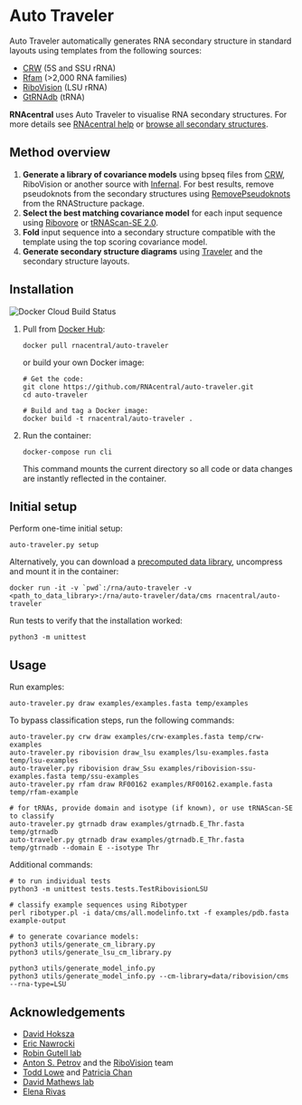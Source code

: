 
# Auto Traveler

Auto Traveler automatically generates RNA secondary structure in standard layouts using templates from the following sources:

 - [CRW](http://www.rna.ccbb.utexas.edu) (5S and SSU rRNA)
 - [Rfam](https://rfam.org) (>2,000 RNA families)
 - [RiboVision](http://apollo.chemistry.gatech.edu/RiboVision/#) (LSU rRNA)
 - [GtRNAdb](http://gtrnadb.ucsc.edu) (tRNA)

**RNAcentral** uses Auto Traveler to visualise RNA secondary structures. For more details see [RNAcentral help](https://rnacentral.org/help/secondary-structure) or [browse all secondary  structures](https://rnacentral.org/search?q=has_secondary_structure:%22True%22).

## Method overview

1. **Generate a library of covariance models** using bpseq files from [CRW](http://www.rna.icmb.utexas.edu/DAT/3C/Structure/index.php), RiboVision or another source with [Infernal](http://eddylab.org/infernal/). For best results, remove pseudoknots from the secondary structures using [RemovePseudoknots](https://rna.urmc.rochester.edu/Text/RemovePseudoknots.html) from the RNAStructure package.
1. **Select the best matching covariance model** for each input sequence
using [Ribovore](https://github.com/nawrockie/ribovore) or [tRNAScan-SE 2.0](http://lowelab.ucsc.edu/tRNAscan-SE/).
1. **Fold** input sequence into a secondary structure compatible with the template
using the top scoring covariance model.
1. **Generate secondary structure diagrams** using [Traveler](https://github.com/davidhoksza/traveler) and the secondary structure layouts.

## Installation

![Docker Cloud Build Status](https://img.shields.io/docker/cloud/build/rnacentral/auto-traveler)

1. Pull from [Docker Hub](https://hub.docker.com/r/rnacentral/auto-traveler):

    ```
    docker pull rnacentral/auto-traveler
    ```

    or build your own Docker image:

    ```
    # Get the code:
    git clone https://github.com/RNAcentral/auto-traveler.git
    cd auto-traveler

    # Build and tag a Docker image:
    docker build -t rnacentral/auto-traveler .
    ```

2. Run the container:

    ```
    docker-compose run cli
    ```

    This command mounts the current directory so all code or data changes are instantly reflected in the container.

## Initial setup

Perform one-time initial setup:

```
auto-traveler.py setup
```

Alternatively, you can download a [precomputed data library](https://www.dropbox.com/s/ypx64w3vfa8z219/cms.tar.gz?dl=0), uncompress and mount it in the container:

```
docker run -it -v `pwd`:/rna/auto-traveler -v <path_to_data_library>:/rna/auto-traveler/data/cms rnacentral/auto-traveler
```

Run tests to verify that the installation worked:
```
python3 -m unittest
```

## Usage

Run examples:

```
auto-traveler.py draw examples/examples.fasta temp/examples
```

To bypass classification steps, run the following commands:
```
auto-traveler.py crw draw examples/crw-examples.fasta temp/crw-examples
auto-traveler.py ribovision draw_lsu examples/lsu-examples.fasta temp/lsu-examples
auto-traveler.py ribovision draw_Ssu examples/ribovision-ssu-examples.fasta temp/ssu-examples
auto-traveler.py rfam draw RF00162 examples/RF00162.example.fasta temp/rfam-example

# for tRNAs, provide domain and isotype (if known), or use tRNAScan-SE to classify
auto-traveler.py gtrnadb draw examples/gtrnadb.E_Thr.fasta temp/gtrnadb
auto-traveler.py gtrnadb draw examples/gtrnadb.E_Thr.fasta temp/gtrnadb --domain E --isotype Thr
```

Additional commands:

```
# to run individual tests
python3 -m unittest tests.tests.TestRibovisionLSU

# classify example sequences using Ribotyper
perl ribotyper.pl -i data/cms/all.modelinfo.txt -f examples/pdb.fasta example-output

# to generate covariance models:
python3 utils/generate_cm_library.py
python3 utils/generate_lsu_cm_library.py

python3 utils/generate_model_info.py
python3 utils/generate_model_info.py --cm-library=data/ribovision/cms --rna-type=LSU
```

## Acknowledgements

- [David Hoksza](https://github.com/davidhoksza)
- [Eric Nawrocki](https://github.com/nawrockie)
- [Robin Gutell lab](http://www.rna.ccbb.utexas.edu)
- [Anton S. Petrov](https://cool.gatech.edu/people/petrov-anton) and the [RiboVision](http://apollo.chemistry.gatech.edu/RiboVision/#) team
- [Todd Lowe](https://users.soe.ucsc.edu/~lowe/) and [Patricia Chan](https://www.soe.ucsc.edu/people/pchan)
- [David Mathews lab](http://rna.urmc.rochester.edu/RNAstructure.html)
- [Elena Rivas](https://twitter.com/RivasElenaRivas)

